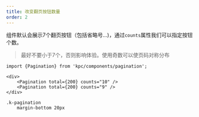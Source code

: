 ```yaml
---
title: 改变翻页按钮数量
order: 2
---
```


组件默认会展示7个翻页按钮（包括省略号...)，通过`counts`属性我们可以指定按钮个数。

> 最好不要小于7个，否则影响体验。使用奇数可以使页码对称分布

```vdt
import {Pagination} from 'kpc/components/pagination';

<div>
    <Pagination total={200} counts="10" />
    <Pagination total={200} counts="9" />
</div>
```

```styl
.k-pagination
    margin-bottom 20px
```
